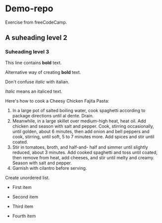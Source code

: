 # Demo-repo

Exercise from freeCodeCamp.

## A suheading level 2

### Suheading level 3

This line contains **bold** text.

Alternative way of creating __bold__ text.

Don't confuse *italic* with italian.

_Italic_ means an italiced text.

Here's how to cook a Cheesy Chicken Fajita Pasta:
1. In a large pot of salted boiling water, cook spaghetti according to package directions until al dente. Drain.
2. Meanwhile, in a large skillet over medium-high heat, heat oil. Add chicken and season with salt and pepper. Cook, stirring occasionally, until golden, about 6 minutes, then add onion and bell peppers and cook, stirring, until soft, 5 to 7 minutes more. Add spices and stir until coated.
3. Stir in tomatoes, broth, and half-and- half and simmer until slightly reduced, about 3 minutes. Add cooked spaghetti and toss until coated, then remove from heat, add cheeses, and stir until melty and creamy. Season with salt and pepper.
4. Garnish with cilantro before serving.

Create unordered list.
- First item
* Second item
+ Third item
- Fourth item